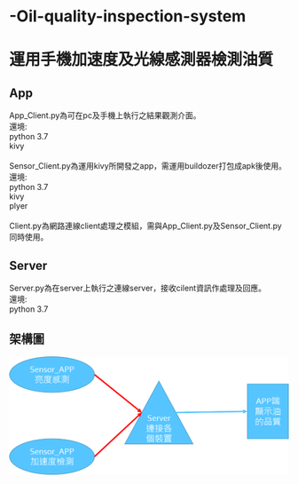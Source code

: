 # -Oil-quality-inspection-system

運用手機加速度及光線感測器檢測油質
==

App
--
  App_Client.py為可在pc及手機上執行之結果觀測介面。<br>
  還境:<br>
  python 3.7<br>
  kivy<br>
  <br>
  Sensor_Client.py為運用kivy所開發之app，需運用buildozer打包成apk後使用。<br>
  還境:<br>
  python 3.7<br>
  kivy<br>
  plyer<br>
  <br>
  Client.py為網路連線client處理之模組，需與App_Client.py及Sensor_Client.py同時使用。<br>
  
Server
--
  Server.py為在server上執行之連線server，接收cilent資訊作處理及回應。<br>
  還境:<br>
  python 3.7<br>
  
架構圖
--
![image](架構圖.png)

